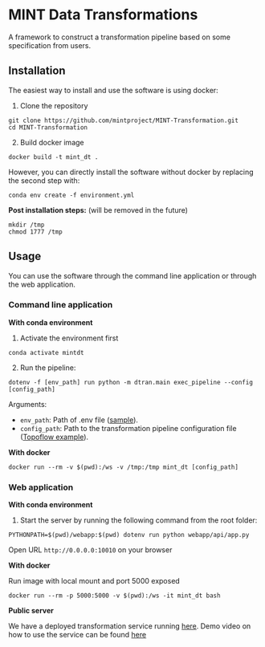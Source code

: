 # MINT Data Transformations

A framework to construct a transformation pipeline based on some specification from users.

## Installation

The easiest way to install and use the software is using docker:

1. Clone the repository

```
git clone https://github.com/mintproject/MINT-Transformation.git
cd MINT-Transformation
```

2. Build docker image

```
docker build -t mint_dt .
```

However, you can directly install the software without docker by replacing the second step with:

```
conda env create -f environment.yml
```

**Post installation steps:** (will be removed in the future)

```
mkdir /tmp
chmod 1777 /tmp
```

## Usage

You can use the software through the command line application or through the web application.

### Command line application

**With conda environment**

1. Activate the environment first

```
conda activate mintdt
```

2. Run the pipeline:

```
dotenv -f [env_path] run python -m dtran.main exec_pipeline --config [config_path]
```
Arguments:
  * `env_path`: Path of .env file ([sample](https://github.com/mintproject/MINT-Transformation/blob/master/.env.docker)).
  * `config_path`: Path to the transformation pipeline configuration file ([Topoflow example](https://github.com/mintproject/MINT-Transformation/blob/master/examples/topoflow4/topoflow_climate.yml)).

**With docker**

```
docker run --rm -v $(pwd):/ws -v /tmp:/tmp mint_dt [config_path]
```

### Web application

**With conda environment**
1. Start the server by running the following command from the root folder:

```
PYTHONPATH=$(pwd)/webapp:$(pwd) dotenv run python webapp/api/app.py
```

Open URL `http://0.0.0.0:10010` on your browser

**With docker**

Run image with local mount and port 5000 exposed

```
docker run --rm -p 5000:5000 -v $(pwd):/ws -it mint_dt bash
```

**Public server**

We have a deployed transformation service running [here](https://data-trans.mint.isi.edu/). Demo video on how to use the service can be found [here](https://drive.google.com/file/d/1YCPCV2dVbkju_haY8Gj9YxTUpADyMKhT/view)
